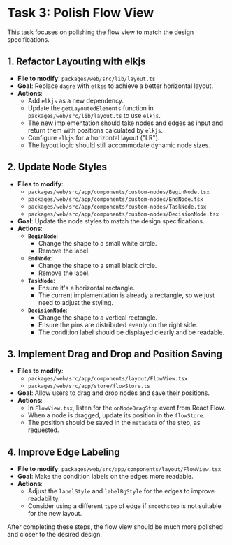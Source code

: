 # Task 3: Polish Flow View

This task focuses on polishing the flow view to match the design specifications.

## 1. Refactor Layouting with elkjs

- **File to modify**: `packages/web/src/lib/layout.ts`
- **Goal**: Replace `dagre` with `elkjs` to achieve a better horizontal layout.
- **Actions**:
  - Add `elkjs` as a new dependency.
  - Update the `getLayoutedElements` function in `packages/web/src/lib/layout.ts` to use `elkjs`.
  - The new implementation should take nodes and edges as input and return them with positions calculated by `elkjs`.
  - Configure `elkjs` for a horizontal layout ("LR").
  - The layout logic should still accommodate dynamic node sizes.

## 2. Update Node Styles

- **Files to modify**:
  - `packages/web/src/app/components/custom-nodes/BeginNode.tsx`
  - `packages/web/src/app/components/custom-nodes/EndNode.tsx`
  - `packages/web/src/app/components/custom-nodes/TaskNode.tsx`
  - `packages/web/src/app/components/custom-nodes/DecisionNode.tsx`
- **Goal**: Update the node styles to match the design specifications.
- **Actions**:
  - **`BeginNode`**:
    - Change the shape to a small white circle.
    - Remove the label.
  - **`EndNode`**:
    - Change the shape to a small black circle.
    - Remove the label.
  - **`TaskNode`**:
    - Ensure it's a horizontal rectangle.
    - The current implementation is already a rectangle, so we just need to adjust the styling.
  - **`DecisionNode`**:
    - Change the shape to a vertical rectangle.
    - Ensure the pins are distributed evenly on the right side.
    - The condition label should be displayed clearly and be readable.

## 3. Implement Drag and Drop and Position Saving

- **Files to modify**:
  - `packages/web/src/app/components/layout/FlowView.tsx`
  - `packages/web/src/app/store/flowStore.ts`
- **Goal**: Allow users to drag and drop nodes and save their positions.
- **Actions**:
  - In `FlowView.tsx`, listen for the `onNodeDragStop` event from React Flow.
  - When a node is dragged, update its position in the `flowStore`.
  - The position should be saved in the `metadata` of the step, as requested.

## 4. Improve Edge Labeling

- **File to modify**: `packages/web/src/app/components/layout/FlowView.tsx`
- **Goal**: Make the condition labels on the edges more readable.
- **Actions**:
  - Adjust the `labelStyle` and `labelBgStyle` for the edges to improve readability.
  - Consider using a different `type` of edge if `smoothstep` is not suitable for the new layout.

After completing these steps, the flow view should be much more polished and closer to the desired design.
